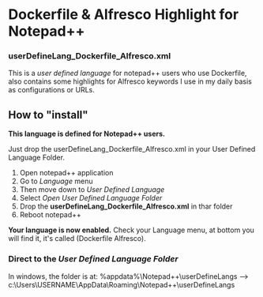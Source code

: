 # Dockerfile & Alfresco Highlight for Notepad++
### userDefineLang_Dockerfile_Alfresco.xml

This is a _user defined language_ for notepad++ users who use Dockerfile, also contains some highlights for Alfresco keywords I use in my daily basis as configurations or URLs. 

## How to "install"

**This language is defined for Notepad++ users.**

Just drop the userDefineLang_Dockerfile_Alfresco.xml in your User Defined Language Folder. 

1. Open notepad++ application 
2. Go to _Language_ menu
3. Then move down to _User Defined Language_
4. Select _Open User Defined Language Folder_
5. Drop the **userDefineLang_Dockerfile_Alfresco.xml** in thar folder
6. Reboot notepad++

**Your language is now enabled.**
Check your Language menu, at bottom you will find it, it's called (Dockerfile Alfresco).

### Direct to the _User Defined Language Folder_
In windows, the folder is at: %appdata%\Notepad++\userDefineLangs   -->  c:\Users\USERNAME\AppData\Roaming\Notepad++\userDefineLangs
  
